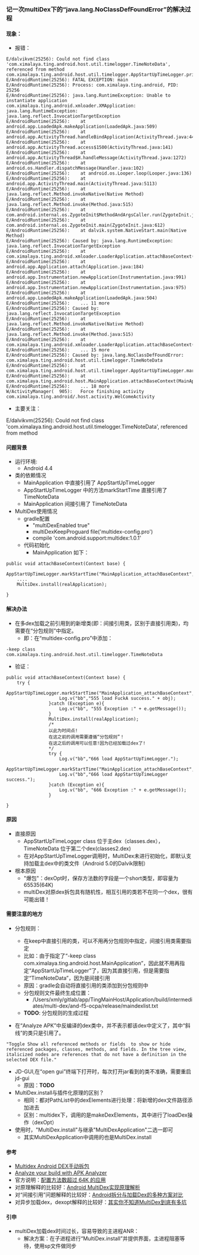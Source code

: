 ### 记一次multiDex下的“java.lang.NoClassDefFoundError”的解决过程
#### 现象：
- 报错：

```
E/dalvikvm(25256): Could not find class 'com.ximalaya.ting.android.host.util.timelogger.TimeNoteData', referenced from method com.ximalaya.ting.android.host.util.timelogger.AppStartUpTimeLogger.printLog
E/AndroidRuntime(25256): FATAL EXCEPTION: main
E/AndroidRuntime(25256): Process: com.ximalaya.ting.android, PID: 25256
E/AndroidRuntime(25256): java.lang.RuntimeException: Unable to instantiate application com.ximalaya.ting.android.xmloader.XMApplication: java.lang.RuntimeException: java.lang.reflect.InvocationTargetException
E/AndroidRuntime(25256): 	at android.app.LoadedApk.makeApplication(LoadedApk.java:509)
E/AndroidRuntime(25256): 	at android.app.ActivityThread.handleBindApplication(ActivityThread.java:4413)
E/AndroidRuntime(25256): 	at android.app.ActivityThread.access$1500(ActivityThread.java:141)
E/AndroidRuntime(25256): 	at android.app.ActivityThread$H.handleMessage(ActivityThread.java:1272)
E/AndroidRuntime(25256): 	at android.os.Handler.dispatchMessage(Handler.java:102)
E/AndroidRuntime(25256): 	at android.os.Looper.loop(Looper.java:136)
E/AndroidRuntime(25256): 	at android.app.ActivityThread.main(ActivityThread.java:5113)
E/AndroidRuntime(25256): 	at java.lang.reflect.Method.invokeNative(Native Method)
E/AndroidRuntime(25256): 	at java.lang.reflect.Method.invoke(Method.java:515)
E/AndroidRuntime(25256): 	at com.android.internal.os.ZygoteInit$MethodAndArgsCaller.run(ZygoteInit.java:796)
E/AndroidRuntime(25256): 	at com.android.internal.os.ZygoteInit.main(ZygoteInit.java:612)
E/AndroidRuntime(25256): 	at dalvik.system.NativeStart.main(Native Method)
E/AndroidRuntime(25256): Caused by: java.lang.RuntimeException: java.lang.reflect.InvocationTargetException
E/AndroidRuntime(25256): 	at com.ximalaya.ting.android.xmloader.LoaderApplication.attachBaseContext(LoaderApplication.java:71)
E/AndroidRuntime(25256): 	at android.app.Application.attach(Application.java:184)
E/AndroidRuntime(25256): 	at android.app.Instrumentation.newApplication(Instrumentation.java:991)
E/AndroidRuntime(25256): 	at android.app.Instrumentation.newApplication(Instrumentation.java:975)
E/AndroidRuntime(25256): 	at android.app.LoadedApk.makeApplication(LoadedApk.java:504)
E/AndroidRuntime(25256): 	... 11 more
E/AndroidRuntime(25256): Caused by: java.lang.reflect.InvocationTargetException
E/AndroidRuntime(25256): 	at java.lang.reflect.Method.invokeNative(Native Method)
E/AndroidRuntime(25256): 	at java.lang.reflect.Method.invoke(Method.java:515)
E/AndroidRuntime(25256): 	at com.ximalaya.ting.android.xmloader.LoaderApplication.attachBaseContext(LoaderApplication.java:69)
E/AndroidRuntime(25256): 	... 15 more
E/AndroidRuntime(25256): Caused by: java.lang.NoClassDefFoundError: com.ximalaya.ting.android.host.util.timelogger.TimeNoteData
E/AndroidRuntime(25256): 	at com.ximalaya.ting.android.host.util.timelogger.AppStartUpTimeLogger.markStartTime(AppStartUpTimeLogger.java:49)
E/AndroidRuntime(25256): 	at com.ximalaya.ting.android.host.MainApplication.attachBaseContext(MainApplication.java:130)
E/AndroidRuntime(25256): 	... 18 more
W/ActivityManager(  905):   Force finishing activity com.ximalaya.ting.android/.host.activity.WelComeActivity

```

- 主要关注：

E/dalvikvm(25256): Could not find class 'com.ximalaya.ting.android.host.util.timelogger.TimeNoteData', referenced from method 


#### 问题背景
- 运行环境:
	- Android 4.4 
- 类的依赖情况
	- MainApplication 中直接引用了 AppStartUpTimeLogger
	- AppStartUpTimeLogger 中的方法markStartTime 直接引用了 TimeNoteData
	- MainApplication 间接引用了 TimeNoteData
- MultiDex使用情况
	- gradle配置
		- "multiDexEnabled true"
		- multiDexKeepProguard file('multidex-config.pro')
		- compile 'com.android.support:multidex:1.0.1' 
	- 代码初始化
		- MainApplication 如下：

```
public void attachBaseContext(Context base) {
	AppStartUpTimeLogger.markStartTime("MainApplication_attachBaseContext",false);
	....
	MultiDex.install(realApplication);
	
}
```
#### 解决办法
- 在多dex加载之前引用到的新增类(即：间接引用类，区别于直接引用类)，均需要在“分包规则”中指定。
	- 即：在“multidex-config.pro”中添加：
```
-keep class com.ximalaya.ting.android.host.util.timelogger.TimeNoteData
```
- 验证：

```
public void attachBaseContext(Context base) {
	try {
              AppStartUpTimeLogger.markStartTime("MainApplication_attachBaseContext",false);
                    Log.v("bb","555 load FuckA success." + obj);
                }catch (Exception e){
                    Log.v("bb", "555 Exception :" + e.getMessage());
                }
                MultiDex.install(realApplication); 
                /*
                以此为时间点!
                在这之前的调用需要遵循“分包规则”！
                在这之后的调用可以任意!因为已经加载过dex了!
                */
                try {
                    Log.v("bb","666 load AppStartUpTimeLogger.");
                    AppStartUpTimeLogger.markStartTime("MainApplication_attachBaseContext",false);
                    Log.v("bb","666 load AppStartUpTimeLogger success.");
                }catch (Exception e){
                    Log.v("bb", "666 Exception :" + e.getMessage());
                }
	
}
```

#### 原因
- 直接原因
	- AppStartUpTimeLogger class 位于主dex（classes.dex），TimeNoteData 位于第二个dex(classes2.dex)
	- 在对AppStartUpTimeLogger调用时，MultiDex未进行初始化，即默认支持加载主dex中的类文件（Android 5.0的Dalvik限制）
- 根本原因
	- "爆包"：dexOpt时，保存方法数的字段是一个short类型，即容量为65535(64K)
	- multiDex对原dex拆包具有随机性，相互引用的类若不在同一个dex，很有可能出错！

#### 需要注意的地方
- 分包规则：
	- 在keep中直接引用的类，可以不用再分包规则中指定，间接引用类需要指定 
	- 比如：由于指定了“-keep class com.ximalaya.ting.android.host.MainApplication”，因此就不用再指定“AppStartUpTimeLogger”了，因为其直接引用，但是需要指定“TimeNoteData”，因为是间接引用
	- 原因：gradle会自动将直接引用的类添加到分包规则中
	- 分包规则文件最终生成位置：
		- /Users/xmly/gitlab/app/TingMainHost/Application/build/intermediates/multi-dex/and-f5-ocpa/release/maindexlist.txt 
	- **TODO**: 分包规则的生成过程

- 在“Analyze APK”中反编译的dex类中，并不表示都该dex中定义了，其中“斜线”的类只是引用了。

```
"Toggle Show all referenced methods or fields  to show or hide referenced packages, classes, methods, and fields. In the tree view, italicized nodes are references that do not have a definition in the selected DEX file."
```
- JD-GUI,在“open gui”终端下打开时，每次打开jar看到的类不准确，需要重启jd-gui
	- 原因：**TODO**
- MultiDex.install与插件化原理的区别？
	- 相同：都对PathList中的dexElements进行处理：将新增的dex文件路径添加进去
	- 区别：multidex下，调用的是makeDexElements，其中进行了loadDex操作（dexOpt）
- 使用时，"MultiDex.install"与继承"MultiDexApplication"二选一即可
	- 其实MultiDexApplication中调用的也是MultiDex.install

#### 参考
- [Multidex Android DEX手动拆包](https://www.jianshu.com/p/a5d554b614aa)
- [Analyze your build with APK Analyzer](https://developer.android.com/studio/build/apk-analyzer)
- 官方说明：[配置方法数超过 64K 的应用](https://developer.android.google.cn/studio/build/multidex.html#about)
- 对原理解释的比较好：[Android MultiDex实现原理解析](http://allenfeng.com/2016/11/17/principle-analysis-on-multidex/)
- 对“间接引用”问题解释的比较好：[Android拆分与加载Dex的多种方案对比](https://mp.weixin.qq.com/s?__biz=MzAwNDY1ODY2OQ==&mid=207151651&idx=1&sn=9eab282711f4eb2b4daf2fbae5a5ca9a&3rd=MzA3MDU4NTYzMw==&scene=6#rd)
- 对异步加载dex，dexopt解释的比较好：[其实你不知道MultiDex到底有多坑](http://www.cnblogs.com/tonny-li/p/7839306.html)

#### 引申
- multiDex加载dex时间过长，容易导致的主进程ANR：
	- 解决方案：在子进程进行“MultiDex.install”并提供界面，主进程阻塞等待，使用sp文件做同步
